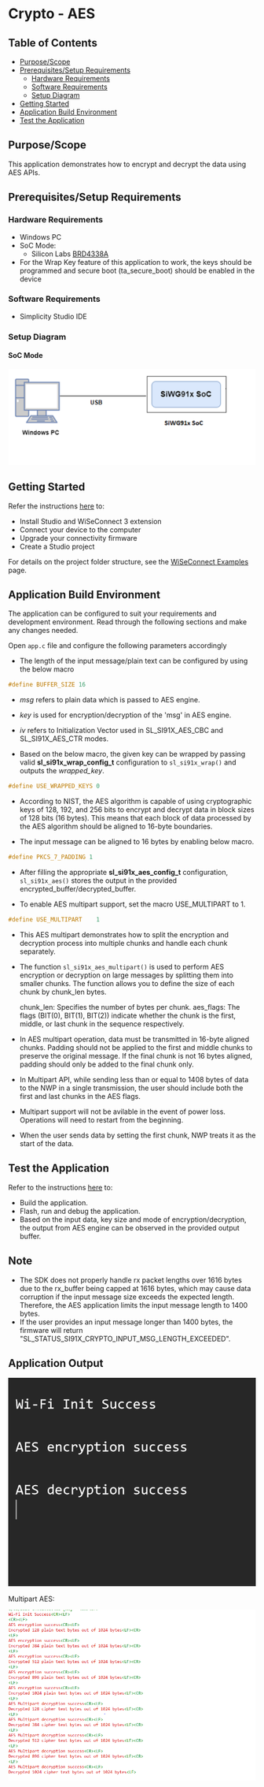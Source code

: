# Crypto - AES

## Table of Contents

- [Purpose/Scope](#purposescope) 
- [Prerequisites/Setup Requirements](#prerequisitessetup-requirements)
  - [Hardware Requirements](#hardware-requirements)
  - [Software Requirements](#software-requirements)
  - [Setup Diagram](#setup-diagram)
- [Getting Started](#getting-started)
- [Application Build Environment](#application-build-environment)
- [Test the Application](#test-the-application)

## Purpose/Scope

This application demonstrates how to encrypt and decrypt the data using AES APIs.

## Prerequisites/Setup Requirements

### Hardware Requirements

- Windows PC
- SoC Mode:
  - Silicon Labs [BRD4338A](https://www.silabs.com/)
- For the Wrap Key feature of this application to work, the keys should be programmed and secure boot (ta_secure_boot) should be enabled in the device

### Software Requirements

- Simplicity Studio IDE

### Setup Diagram

#### SoC Mode 

![Figure: Setup Diagram SoC Mode for Crypto AES Example](resources/readme/setup_diagram_soc.png)

## Getting Started

Refer the instructions [here](https://docs.silabs.com/wiseconnect/latest/wiseconnect-getting-started/) to:

- Install Studio and WiSeConnect 3 extension
- Connect your device to the computer
- Upgrade your connectivity firmware
- Create a Studio project

For details on the project folder structure, see the [WiSeConnect Examples](https://docs.silabs.com/wiseconnect/latest/wiseconnect-examples/#example-folder-structure) page.

## Application Build Environment

The application can be configured to suit your requirements and development environment. Read through the following sections and make any changes needed.

Open `app.c` file and configure the following parameters accordingly

- The length of the input message/plain text can be configured by using the below macro

```c
#define BUFFER_SIZE 16
```

- *msg* refers to plain data which is passed to AES engine.
- *key* is used for encryption/decryption of the 'msg' in AES engine.
- *iv* refers to Initialization Vector used in SL_SI91X_AES_CBC and SL_SI91X_AES_CTR modes.

- Based on the below macro, the given key can be wrapped by passing valid **sl_si91x_wrap_config_t** configuration to `sl_si91x_wrap()` and outputs the *wrapped_key*.

```c
#define USE_WRAPPED_KEYS 0
```
- According to NIST, the AES algorithm is capable of using cryptographic keys of 128, 192, and 256 bits to encrypt and decrypt data in block sizes of 128 bits (16 bytes). This means that each block of data processed by the AES algorithm should be aligned to 16-byte boundaries. 

- The input message can be aligned to 16 bytes by enabling below macro.

```c
#define PKCS_7_PADDING 1
```

- After filling the appropriate **sl_si91x_aes_config_t** configuration, `sl_si91x_aes()` stores the output in the provided encrypted_buffer/decrypted_buffer. 

- To enable AES multipart support, set the macro USE_MULTIPART to 1.

```c
#define USE_MULTIPART    1
```
- This AES multipart demonstrates how to split the encryption and decryption process into multiple chunks and handle each chunk separately. 

- The function `sl_si91x_aes_multipart()` is used to perform AES encryption or decryption on large messages by splitting them into smaller chunks. The function allows you to define the size of each chunk by chunk_len bytes.

  chunk_len: Specifies the number of bytes per chunk.
  aes_flags: The flags (BIT(0), BIT(1), BIT(2)) indicate whether the chunk is the first, middle, or last chunk in the sequence respectively.

- In AES multipart operation, data must be transmitted in 16-byte aligned chunks. Padding should not be applied to the first and middle chunks to preserve the original message. If the final chunk is not 16 bytes aligned, padding should only be added to the final chunk only.

- In Multipart API, while sending less than or equal to 1408 bytes of data to the NWP in a single transmission, the user should include both the first and last chunks in the AES flags.

- Multipart support will not be avilable in the event of power loss. Operations will need to restart from the beginning.

- When the user sends data by setting the first chunk, NWP treats it as the start of the data.

## Test the Application

Refer to the instructions [here](https://docs.silabs.com/wiseconnect/latest/wiseconnect-getting-started/) to:

- Build the application.
- Flash, run and debug the application.
- Based on the input data, key size and mode of encryption/decryption, the output from AES engine can be observed in the provided output buffer.

## Note

- The SDK does not properly handle rx packet lengths over 1616 bytes due to the rx_buffer being capped at 1616 bytes, which may cause data corruption if the input message size exceeds the expected length. Therefore, the AES application limits the input message length to 1400 bytes.
- If the user provides an input message longer than 1400 bytes, the firmware will return "SL_STATUS_SI91X_CRYPTO_INPUT_MSG_LENGTH_EXCEEDED".

## Application Output

![AES Output](resources/readme/output.png)

Multipart AES:

![Multipart AES Output](resources/readme/multipart_output.png)
